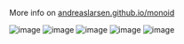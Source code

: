 <!--# Mono16 - Open Source Coding Fonts
[Download](#download)<br>
[Thank me](#thanks)<br>
[License](#license)<br>
[Contributors](#team-members)<br>
-->
More info on [andreaslarsen.github.io/monoid](http://andreaslarsen.github.io/monoid/)

![image](https://github.com/andreaslarsen/mono16/blob/master/Screenshots/Monoid1.png?raw=true)
![image](https://github.com/andreaslarsen/mono16/blob/master/Screenshots/Monoid2.png?raw=true)
![image](https://github.com/andreaslarsen/mono16/blob/master/Screenshots/Monoid3.png?raw=true)
![image](https://github.com/andreaslarsen/mono16/blob/master/Screenshots/Monoid4.png?raw=true)
![image](https://github.com/andreaslarsen/mono16/blob/master/Screenshots/Monoid5.png?raw=true)
